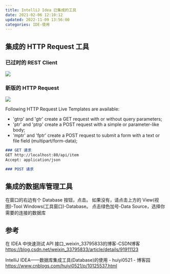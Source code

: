 ```yaml
---
title: IntelliJ Idea 已集成的工具
date: 2021-02-06 12:10:12
updated: 2022-11-09 13:56:00
categories: IDE-使用
---
```


## 集成的 HTTP Request 工具

### 已过时的 REST Client

![](https://upload-images.jianshu.io/upload_images/1662509-abb9412a08d5b8bb.png?imageMogr2/auto-orient/strip%7CimageView2/2/w/1240)

### 新版的 HTTP Request

![](https://upload-images.jianshu.io/upload_images/1662509-835188162fd7c6bf.png?imageMogr2/auto-orient/strip%7CimageView2/2/w/1240)

Following HTTP Request Live Templates are available:

* 'gtrp' and 'gtr' create a GET request with or without query parameters;
* 'ptr' and 'ptrp' create a POST request with a simple or parameter-like body;
* 'mptr' and 'fptr' create a POST request to submit a form with a text or file field (multipart/form-data);

```md
### GET 请求
GET http://localhost:80/api/item
Accept: application/json

### POST 请求
```

## 集成的数据库管理工具

在窗口的右边有个 Database 按钮，点击。
如果没有，请点击上方的 View(视图)-Tool Windows(工具窗口)-Database。
点击绿色加号-Data Source，选择你需要的连接的数据库

## 参考

在 IDEA 中快速测试 API 接口_weixin_33795833的博客-CSDN博客
<https://blog.csdn.net/weixin_33795833/article/details/91911123>

IntelliJ IDEA——数据库集成工具(Database)的使用 - huiyi0521 - 博客园
<https://www.cnblogs.com/huiyi0521/p/10125537.html>
